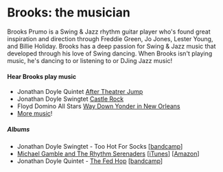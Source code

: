 # Brooks: the musician

Brooks Prumo is a Swing & Jazz rhythm guitar player who's found great inspiration and direction through Freddie Green, Jo Jones, Lester Young, and Billie Holiday. Brooks has a deep passion for Swing & Jazz music that developed through his love of Swing dancing. When Brooks isn't playing music, he's dancing to or listening to or DJing Jazz music!


#### Hear Brooks play music

- Jonathan Doyle Quintet [After Theatrer Jump](http://youtu.be/dlIOiQO4BtY)
- Jonathan Doyle Swingtet [Castle Rock](http://youtu.be/Th-TDynahJs)
- Floyd Domino All Stars [Way Down Yonder in New Orleans](http://youtu.be/YUwNz8Ax8Zk)
- [More music](https://www.youtube.com/playlist?list=PLoW6-AN5ru1V--gUJLTnP1bYja59CmmHo)!

##### Albums

- Jonathan Doyle Swingtet - Too Hot For Socks [[bandcamp](http://jonathandoyle.bandcamp.com/album/too-hot-for-socks)] 
- [Michael Gamble and The Rhythm Serenaders](http://organic-records.com/project/michael-gamble-and-the-rhythm-serenaders-latest-release/) [[iTunes](https://itunes.apple.com/us/album/michael-gamble-rhythm-serenaders/id1121446386)] [[Amazon](https://www.amazon.com/Michael-Gamble-Rhythm-Serenaders/dp/B01GQZD5SG/ref=sr_1_1?ie=UTF8&qid=1469379218&sr=8-1&keywords=michael+gamble+and+the+rhythm+serenaders)]
- Jonathan Doyle Quintet - [The Fed Hop](http://www.jonathandoylemusic.com/new-products/the-fed-hop) [[bandcamp](https://jonathandoyle.bandcamp.com/album/the-fed-hop)]
